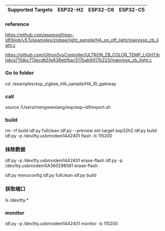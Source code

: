 | Supported Targets | ESP32-H2 | ESP32-C6 | ESP32-C5 |
| ----------------- | -------- | -------- | -------- |

### reference
https://github.com/espressif/esp-idf/blob/v5.5/examples/zigbee/light_sample/HA_on_off_light/main/esp_zb_light.c

https://github.com/UltronSysController/ULTRON_ZB_COLOR_TEMP_LIGHT/blob/a711dbc713ecdb51e636ebfbac517bab9417b223/main/esp_zb_light.c

### Go to folder
cd ./examples/esp_zigbee_HA_sample/HA_IR_gateway


### call
source /Users/mengweixiang/esp/esp-idf/export.sh

### build
rm -rf build 
idf.py fullclean
idf.py --preview set-target esp32h2
idf.py build
idf.py -p /dev/tty.usbmodem1442401 flash -b 115200

### 抹除数据
idf.py -p /dev/tty.usbmodem1442401  erase-flash
idf.py -p /dev/tty.usbmodem5A360298561  erase-flash

idf.py menuconfig
idf.py fullclean
idf.py build


### 获取端口
ls /dev/tty.*

### monitor
idf.py -p /dev/tty.usbmodem1442401 monitor -b 115200